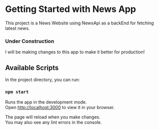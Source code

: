 # Getting Started with News App

This project is a News Website using NewsApi as a backEnd for fetching latest news.

### Under Construction
 I will be making changes to this app to make it better for production!

## Available Scripts

In the project directory, you can run:

### `npm start`

Runs the app in the development mode.\
Open [http://localhost:3000](http://localhost:3000) to view it in your browser.

The page will reload when you make changes.\
You may also see any lint errors in the console.

